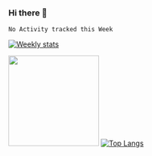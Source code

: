 ### Hi there 👋

<!--START_SECTION:waka-->
```text
No Activity tracked this Week
```
<!--END_SECTION:waka-->

[![Weekly stats](https://github-readme-stats.vercel.app/api/wakatime?username=AbdoulNuru)](https://github.com/AbdoulNuru/github-readme-stats)

<img height="180em" src="https://github-readme-stats.vercel.app/api?username=AbdoulNuru&show_icons=true&hide_border=true&&count_private=true&include_all_commits=true" />         [![Top Langs](https://github-readme-stats.vercel.app/api/top-langs/?username=AbdoulNuru&layout=compact)](https://github.com/anuraghazra/github-readme-stats)
